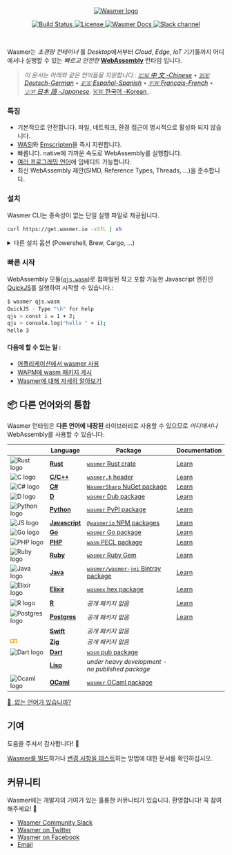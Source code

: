 <div align="center">
  <a href="https://wasmer.io" target="_blank" rel="noopener noreferrer">
    <img width="300" src="https://raw.githubusercontent.com/wasmerio/wasmer/master/assets/logo.png" alt="Wasmer logo">
  </a>

  <p>
    <a href="https://github.com/wasmerio/wasmer/actions?query=workflow%3Abuild">
      <img src="https://github.com/wasmerio/wasmer/workflows/build/badge.svg?style=flat-square" alt="Build Status">
    </a>
    <a href="https://github.com/wasmerio/wasmer/blob/master/LICENSE">
      <img src="https://img.shields.io/github/license/wasmerio/wasmer.svg" alt="License">
    </a>
    <a href="https://docs.wasmer.io">
      <img src="https://img.shields.io/static/v1?label=Docs&message=docs.wasmer.io&color=blue" alt="Wasmer Docs">
    </a>
    <a href="https://slack.wasmer.io">
      <img src="https://img.shields.io/static/v1?label=Slack&message=join%20us!&color=brighgreen" alt="Slack channel">
    </a>
  </p>
</div>

<br />

Wasmer는 _초경량 컨테이너_ 를 *Desktop*에서부터 *Cloud*, *Edge*, *IoT* 기기들까지 어디에서나 실행할 수 있는 _빠르고 안전한_ [**WebAssembly**](https://webassembly.org) 런타임 입니다.

> _이 문서는 아래와 같은 언어들을 지원합니다.:
[🇨🇳 中 文 -Chinese](https://github.com/wasmerio/wasmer/blob/master/docs/cn/README.md) • 
[🇩🇪 Deutsch-German](https://github.com/wasmerio/wasmer/blob/master/docs/de/README.md) • 
[🇪🇸 Español-Spanish](https://github.com/wasmerio/wasmer/blob/master/docs/es/README.md) • 
[🇫🇷 Français-French](https://github.com/wasmerio/wasmer/blob/master/docs/fr/README.md) • 
[🇯🇵 日本 語 -Japanese](https://github.com/wasmerio/wasmer/blob/master/docs/ja/README.md)_.
[🇰🇷 한국어 -Korean](https://github.com/wasmerio/wasmer/blob/master/docs/ko/README.md)_.

### 특징

* 기본적으로 안전합니다. 파일, 네트워크, 환경 접근이 명시적으로 활성화 되지 않습니다.
* [WASI](https://github.com/WebAssembly/WASI)와 [Emscripten](https://emscripten.org/)을 즉시 지원합니다.
* 빠릅니다. native에 가까운 속도로 WebAssembly를 실행합니다.
* [여러 프로그래밍 언어](https://github.com/wasmerio/wasmer/#-language-integrations)에 임베디드 가능합니다.
* 최신 WebAssembly 제안(SIMD, Reference Types, Threads, ...)을 준수합니다.

### 설치

Wasmer CLI는 종속성이 없는 단일 실행 파일로 제공됩니다.

```sh
curl https://get.wasmer.io -sSfL | sh
```


<details>
  <summary>다른 설치 옵션 (Powershell, Brew, Cargo, ...)</summary>
  
  _Wasmer는 다양한 패키지 매니저를 통해 설치 할 수 있습니다. 환경에 가장 적합한 것을 선택하십시오.:_
  
  * Powershell (Windows)
    ```powershell
    iwr https://win.wasmer.io -useb | iex
    ```

  * <a href="https://formulae.brew.sh/formula/wasmer">Homebrew</a> (macOS, Linux)

    ```sh
    brew install wasmer
    ```

  * <a href="https://github.com/ScoopInstaller/Main/blob/master/bucket/wasmer.json">Scoop</a> (Windows)

    ```sh
    scoop install wasmer
    ```

  * <a href="https://chocolatey.org/packages/wasmer">Chocolatey</a> (Windows)

    ```sh
    choco install wasmer
    ```
  
  * <a href="https://crates.io/crates/wasmer-cli/">Cargo</a>

    _Note: 사용 가능한 모든 기능은 [`wasmer-cli`
    crate docs](https://github.com/wasmerio/wasmer/tree/master/lib/cli/README.md) 문서에 설명되어 있습니다._

    ```sh
    cargo install wasmer-cli
    ```

  > 더 많은 설치 옵션을 찾고 계십니까? 자세한 내용은 [the `wasmer-install`
  repository](https://github.com/wasmerio/wasmer-install)를 참조하십시오!
</details>

### 빠른 시작

WebAssembly 모듈([`qjs.wasm`](https://registry-cdn.wapm.io/contents/_/quickjs/0.0.3/build/qjs.wasm))로 컴파일된
작고 포함 가능한 Javascript 엔진인 [QuickJS](https://github.com/bellard/quickjs/)를 실행하여 시작할 수 있습니다.:

```bash
$ wasmer qjs.wasm
QuickJS - Type "\h" for help
qjs > const i = 1 + 2;
qjs > console.log("hello " + i);
hello 3
```

#### 다음에 할 수 있는 일 :

- [어플리케이션에서 wasmer 사용](https://docs.wasmer.io/integrations/rust)
- [WAPM에 wasm 패키지 게시](https://docs.wasmer.io/ecosystem/wapm/publishing-your-package)
- [Wasmer에 대해 자세히 알아보기](https://medium.com/wasmer/)

## 📦 다른 언어와의 통합

Wasmer 런타임은 **다른 언어에 내장된** 라이브러리로 사용할 수 있으므로 _어디에서나_ WebAssembly를 사용할 수 있습니다.

| | Language | Package | Documentation |
|-|-|-|-|
| ![Rust logo] | [**Rust**][Rust integration] | [`wasmer` Rust crate] | [Learn][rust docs]
| ![C logo] | [**C/C++**][C integration] | [`wasmer.h` header] | [Learn][c docs] |
| ![C# logo] | [**C#**][C# integration] | [`WasmerSharp` NuGet package] | [Learn][c# docs] |
| ![D logo] | [**D**][D integration] | [`wasmer` Dub package] | [Learn][d docs] |
| ![Python logo] | [**Python**][Python integration] | [`wasmer` PyPI package] | [Learn][python docs] |
| ![JS logo] | [**Javascript**][JS integration] | [`@wasmerio` NPM packages] | [Learn][js docs] |
| ![Go logo] | [**Go**][Go integration] | [`wasmer` Go package] | [Learn][go docs] |
| ![PHP logo] | [**PHP**][PHP integration] | [`wasm` PECL package] | [Learn][php docs] |
| ![Ruby logo] | [**Ruby**][Ruby integration] | [`wasmer` Ruby Gem] | [Learn][ruby docs] |
| ![Java logo] | [**Java**][Java integration] | [`wasmer/wasmer-jni` Bintray package] | [Learn][java docs] |
| ![Elixir logo] | [**Elixir**][Elixir integration] | [`wasmex` hex package] | [Learn][elixir docs] |
| ![R logo] | [**R**][R integration] | *공개 패키지 없음* | [Learn][r docs] |
| ![Postgres logo] | [**Postgres**][Postgres integration] | *공개 패키지 없음* | [Learn][postgres docs] |
|  | [**Swift**][Swift integration] | *공개 패키지 없음* | |
| ![Zig logo] | [**Zig**][Zig integration] | *공개 패키지 없음* | |
| ![Dart logo] | [**Dart**][Dart integration] | [`wasm` pub package] | |
|  | [**Lisp**][Lisp integration] | *under heavy development - no published package* | |
| ![Ocaml logo] | [**OCaml**][OCaml integration] | [`wasmer` OCaml package] | |

[👋&nbsp;&nbsp;없는 언어가 있습니까?](https://github.com/wasmerio/wasmer/issues/new?assignees=&labels=%F0%9F%8E%89+enhancement&template=---feature-request.md&title=)

[rust logo]: https://raw.githubusercontent.com/wasmerio/wasmer/master/assets/languages/rust.svg
[rust integration]: https://github.com/wasmerio/wasmer/tree/master/lib/api
[`wasmer` rust crate]: https://crates.io/crates/wasmer/
[rust docs]: https://docs.rs/wasmer/

[c logo]: https://raw.githubusercontent.com/wasmerio/wasmer/master/assets/languages/c.svg
[c integration]: https://github.com/wasmerio/wasmer/tree/master/lib/c-api
[`wasmer.h` header]: https://github.com/wasmerio/wasmer/blob/master/lib/c-api/wasmer.h
[c docs]: https://docs.rs/wasmer-c-api/*/wasmer_c_api/wasm_c_api/index.html

[c# logo]: https://raw.githubusercontent.com/wasmerio/wasmer/master/assets/languages/csharp.svg
[c# integration]: https://github.com/migueldeicaza/WasmerSharp
[`wasmersharp` nuget package]: https://www.nuget.org/packages/WasmerSharp/
[c# docs]: https://migueldeicaza.github.io/WasmerSharp/

[d logo]: https://raw.githubusercontent.com/wasmerio/wasmer/master/assets/languages/d.svg
[d integration]: https://github.com/chances/wasmer-d
[`wasmer` Dub package]: https://code.dlang.org/packages/wasmer
[d docs]: https://chances.github.io/wasmer-d

[python logo]: https://raw.githubusercontent.com/wasmerio/wasmer/master/assets/languages/python.svg
[python integration]: https://github.com/wasmerio/wasmer-python
[`wasmer` pypi package]: https://pypi.org/project/wasmer/
[python docs]: https://wasmerio.github.io/wasmer-python/api/wasmer/

[go logo]: https://raw.githubusercontent.com/wasmerio/wasmer/master/assets/languages/go.svg
[go integration]: https://github.com/wasmerio/wasmer-go
[`wasmer` go package]: https://pkg.go.dev/github.com/wasmerio/wasmer-go/wasmer
[go docs]: https://pkg.go.dev/github.com/wasmerio/wasmer-go/wasmer?tab=doc

[php logo]: https://raw.githubusercontent.com/wasmerio/wasmer/master/assets/languages/php.svg
[php integration]: https://github.com/wasmerio/wasmer-php
[`wasm` pecl package]: https://pecl.php.net/package/wasm
[php docs]: https://wasmerio.github.io/wasmer-php/

[js logo]: https://raw.githubusercontent.com/wasmerio/wasmer/master/assets/languages/js.svg
[js integration]: https://github.com/wasmerio/wasmer-js
[`@wasmerio` npm packages]: https://www.npmjs.com/org/wasmer
[js docs]: https://docs.wasmer.io/integrations/js/reference-api

[ruby logo]: https://raw.githubusercontent.com/wasmerio/wasmer/master/assets/languages/ruby.svg
[ruby integration]: https://github.com/wasmerio/wasmer-ruby
[`wasmer` ruby gem]: https://rubygems.org/gems/wasmer
[ruby docs]: https://wasmerio.github.io/wasmer-ruby/wasmer_ruby/index.html

[java logo]: https://raw.githubusercontent.com/wasmerio/wasmer/master/assets/languages/java.svg
[java integration]: https://github.com/wasmerio/wasmer-java
[`wasmer/wasmer-jni` bintray package]: https://bintray.com/wasmer/wasmer-jni/wasmer-jni
[java docs]: https://github.com/wasmerio/wasmer-java/#api-of-the-wasmer-library

[elixir logo]: https://raw.githubusercontent.com/wasmerio/wasmer/master/assets/languages/elixir.svg
[elixir integration]: https://github.com/tessi/wasmex
[elixir docs]: https://hexdocs.pm/wasmex/api-reference.html
[`wasmex` hex package]: https://hex.pm/packages/wasmex

[r logo]: https://raw.githubusercontent.com/wasmerio/wasmer/master/assets/languages/r.svg
[r integration]: https://github.com/dirkschumacher/wasmr
[r docs]: https://github.com/dirkschumacher/wasmr#example

[postgres logo]: https://raw.githubusercontent.com/wasmerio/wasmer/master/assets/languages/postgres.svg
[postgres integration]: https://github.com/wasmerio/wasmer-postgres
[postgres docs]: https://github.com/wasmerio/wasmer-postgres#usage--documentation

[swift integration]: https://github.com/AlwaysRightInstitute/SwiftyWasmer

[zig logo]: https://raw.githubusercontent.com/ziglang/logo/master/zig-favicon.png
[zig integration]: https://github.com/zigwasm/wasmer-zig

[dart logo]: https://raw.githubusercontent.com/wasmerio/wasmer/master/assets/languages/dart.svg
[dart integration]: https://github.com/dart-lang/wasm
[`wasm` pub package]: https://pub.dev/packages/wasm

[lisp integration]: https://github.com/helmutkian/cl-wasm-runtime

[OCaml logo]: https://raw.githubusercontent.com/wasmerio/wasmer/master/assets/languages/ocaml.svg
[OCaml integration]: https://github.com/wasmerio/wasmer-ocaml
[`wasmer` OCaml package]: https://opam.ocaml.org/packages/wasmer/

## 기여

도움을 주셔서 감사합니다! 💜

[Wasmer를 빌드](https://docs.wasmer.io/ecosystem/wasmer/building-from-source)하거나 [변경 사항을 테스트](https://docs.wasmer.io/ecosystem/wasmer/building-from-source/testing)하는 방법에 대한 문서를 확인하십시오.

## 커뮤니티
Wasmer에는 개발자의 기여가 있는 훌륭한 커뮤니티가 있습니다. 환영합니다! 꼭 참여해주세요! 👋

- [Wasmer Community Slack](https://slack.wasmer.io/)
- [Wasmer on Twitter](https://twitter.com/wasmerio)
- [Wasmer on Facebook](https://www.facebook.com/wasmerio)
- [Email](mailto:hello@wasmer.io)
